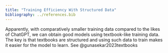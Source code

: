 ```yaml
---
title: "Training Efficiency With Structured Data"
bibliography: ../references.bib
---
```


Apparently, with comparatively smaller training data compared to the likes of ChatGPT, we can obtain good models using textbook-like training data. The key is that textbooks are structured and using such data to train makes it easier for the model to learn. See @gunasekar2023textbooks
